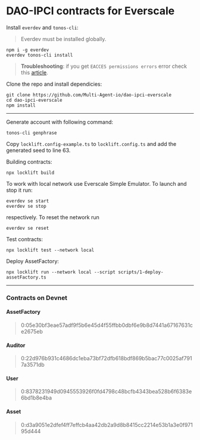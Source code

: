 # DAO-IPCI contracts for Everscale

Install `everdev` and `tonos-cli`:
> Everdev must be installed globally.
```
npm i -g everdev
everdev tonos-cli install
```
> **Troubleshooting**: if you get `EACCES permissions errors` error check this [article](https://docs.npmjs.com/resolving-eacces-permissions-errors-when-installing-packages-globally).

Clone the repo and install dependicies:

```
git clone https://github.com/Multi-Agent-io/dao-ipci-everscale
cd dao-ipci-everscale
npm install
```
---
Generate account with following command:
```
tonos-cli genphrase
```
Copy `locklift.config-example.ts` to `locklift.config.ts` and add the generated seed to line 63. 

Building contracts: 
```
npx locklift build
```
To work with local network use Everscale Simple Emulator. To launch and stop it run:

```
everdev se start
everdev se stop
```
respectively.
To reset the network run
```
everdev se reset
```

Test contracts:
```
npx locklift test --network local
```

Deploy AssetFactory:
```
npx locklift run --network local --script scripts/1-deploy-assetFactory.ts
```
---
### Contracts on Devnet
#### AssetFactory
> 0:05e30bf3eae57adf9f5b6e45d4f55ffbb0dbf6e9b8d7441a67167631ce2675eb
#### Auditor
> 0:22d976b931c4686dc1eba73bf72dfb618bdf869b5bac77c0025af7917a3571db
#### User
> 0:8378231949d0945553926f0fd4798c48bcfb4343bea528b6f6383e6bd1b8e4ba
#### Asset
> 0:d3a9051e2dfef4ff7effcb4aa42db2a9d8b8415cc2214e53b1a3e0f97195d444
